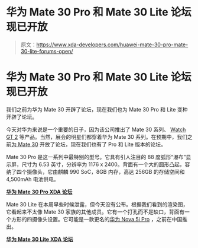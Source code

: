 # 华为 Mate 30 Pro 和 Mate 30 Lite 论坛现已开放

> 原文：<https://www.xda-developers.com/huawei-mate-30-pro-mate-30-lite-forums-open/>

# 华为 Mate 30 Pro 和 Mate 30 Lite 论坛现已开放

我们之前为华为 Mate 30 开辟了论坛，现在我们也为 Mate 30 Pro 和 Lite 变种开辟了论坛。

今天对华为来说是一个重要的日子，因为该公司推出了 Mate 30 系列、 [Watch GT 2](https://www.xda-developers.com/the-huawei-watch-gt-2-has-2-week-battery-life-and-comes-in-2-sizes/) 等产品。当然，展会的明星们都穿着华为 Mate 30 系列。在预期中，我们之前[为 Mate 30](https://www.xda-developers.com/motorola-one-action-redmi-note-8-oppo-reno-2-huawei-mate-30-forums-open/) 开放了论坛，现在我们也有了 Pro 和 Lite 版本的论坛。

Mate 30 Pro 是这一系列中最特别的型号。它具有引人注目的 88 度弧形“瀑布”显示屏，尺寸为 6.53 英寸，分辨率为 1176 x 2400。背面有一个大的圆形凸起，容纳了四个摄像头，它由麒麟 990 SoC，8GB 内存，高达 256GB 的存储空间和 4,500mAh 电池供电。

**[华为 Mate 30 Pro XDA 论坛](https://forum.xda-developers.com/mate-30-pro)**

Mate 30 Lite 在本周早些时候泄露，但今天没有公布。根据我们看到的渲染图，它看起来不太像 Mate 30 家族的其他成员。它有一个打孔而不是缺口，背面有一个方形的四摄像头设置。它可能是一款更名的[华为 Nova 5i Pro](https://www.xda-developers.com/huawei-nova-5i-pro-mate-30-lite-press-render/) ，之前在中国推出。

**[华为 Mate 30 Lite XDA 论坛](https://forum.xda-developers.com/mate-30-lite)**